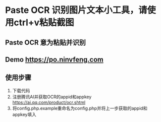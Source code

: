 # Paste OCR 识别图片文本小工具，请使用ctrl+v粘贴截图

## Paste OCR 意为粘贴并识别

## Demo https://po.ninvfeng.com

## 使用步骤
1. 下载代码
2. 注册腾讯AI并获取OCR的appid和appkey https://ai.qq.com/product/ocr.shtml
3. 将config.php.example重命名为config.php并将上一步获取的appid和appkey填入